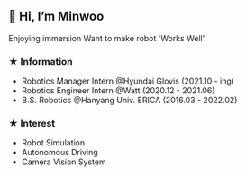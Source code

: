 ## 👋 Hi, I’m Minwoo
Enjoying immersion
Want to make robot 'Works Well'

### ★ Information
- Robotics Manager Intern @Hyundai Glovis (2021.10 - ing)
- Robotics Engineer Intern @Watt (2020.12 - 2021.06)
- B.S. Robotics @Hanyang Univ. ERICA (2016.03 - 2022.02)

### ★ Interest
- Robot Simulation
- Autonomous Driving
- Camera Vision System
